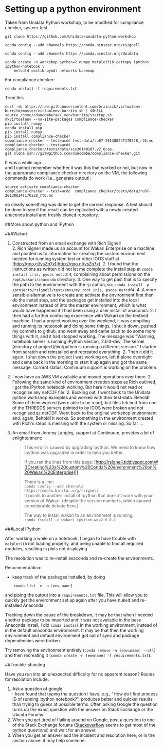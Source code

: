
# Setting up a python environment

Taken from Unidata Python workshop, to be modified for compliance checker, system-test.

```
git clone https://github.com/Unidata/unidata-python-workshop

conda config --add channels https://conda.binstar.org/rsignell

conda config --add channels https://conda.binstar.org/Unidata

conda create -n workshop python=2 numpy matplotlib cartopy ipython ipython-notebook \
    netcdf4 owslib pyudl networkx basemap

```

For compliance checker:

`conda install -f requirements.txt`


Tried this
```
curl -sL https://raw.githubusercontent.com/brainsik/virtualenv-burrito/master/virtualenv-burrito.sh | $SHELL
source /home/cduncomberae/.venvburrito/startup.sh
mkvirtualenv --no-site-packages compliance-checker
pip install numpy
conda install pip
pip install numpy
pip install compliance-checker
compliance-checker --test=acdd test-data/ru07-20130824T170228_rt0.nc
compliance-checker --test=acdd compliance_checker/tests/data/sss20140107.v2.0cap.
git clone ssh://git@github.com/duncombe/compliance-checker.git
```

It was a while ago ...   
and I cannot remember whether it was this that worked or not, but now in the appropriate compliance checker directory on the VM, the following commands do work (i.e., generate output):

``` 
source activate compliance-checker
compliance-checker --test=acdd  compliance_checker/tests/data/ru07-20130824T170228_rt0.nc
```

so clearly something was done to get the correct response. A test should be done to see if the result can be replicated with a newly created anaconda install and freshly cloned repository. 


##More about python and IPython 

###Wakari
1. Constructed from an email exchange with Rich Signell   
    2.  Rich Signell made us an account for Wakari Enterprise on a machine and pointed us to information for creating the custom environment needed for running system test or other IOOS stuff at [http://goo.gl/vsZn7x](http://goo.gl/vsZn7x).
    2.  I found that the instructions as written did not let me complete the install step at `conda install iris, pyoos netcdf4`, complaining about permissions on the `/opt/wakari/anaconda` directory. 
        3.  One way to get past that is to specify the path to the environment with the -p option, so: `conda install -p /projects/rsignell/test/envs/my_root iris, pyoos netcdf4`. 
        4.  A more sensible alternative is to create and activate the environment first then do the install step, and the packages get installed into the local environment instead of into the master environment, which is what would have happened if I had been using a user install of anaconda. 
    2. I then had a further confusing experience with Wakari on the testbed machine: I had a project working over the weekend, it was compiling and running its notebook and doing some things. I shut it down, pushed my commits to github, and went away and came back to do some more things with it, and it had stopped working. The message was "Warning, notebook server is running IPython version, 2.0.0-dev, The kernel (directory of project)/bin/python is running a different version."  I started from scratch and reinstalled and recreated everything. 
    2. Then it did it again. I shut down the project I was working on, left it alone overnight and came back in the morning to start it up again and got the same message. Current status: Continuum support is working on the problem.    
1.  I now have an AWS VM available and moved operations over there.
    2.  Following the same kind of environment creation steps as Rich outlined, I got the IPython notebook working. But here it would not read or recognise any netCDF file. 
    2.  Backing out, I went back to the Unidata python workshop examples and worked with their test-data. Behold! Some of them worked (were able to be read), but files fetched from one of the THREDDS servers pointed to by IOOS were broken and not recognised as netCDF. Went back to the original workshop environment and, again, Behold! It works. So something in the environment created with Rich's steps is messing with the system or missing. So far ...   
1.  An email from Jeremy Langley, support at Continuum, provides a lot of enlightenment: 

    > This error is caused by upgrading Ipython.  We need to know how ipython was upgraded in order to help you better.
    >
    > If you ran the lines from this page:
    > [http://rsignell.tiddlyspot.com/#[[Creating%20a%20custom%20Conda%20environment%20on%20Wakari%20Enterprise]]]
    > 
    > There is a line:    
    > `conda config --add channels https://conda.binstar.org/rsignell`    
    > It points to another install of ipython that doesn't work with your version of Wakari.  (despite the version numbers, which caused considerable debate here.)
    > 
    > The way to install wakari to an environment is running:    
    > `conda install -c wakari ipython-we=2.0.0.1`    
    > 

###Local IPython

After working a while on a notebook, I began to have trouble with
`matplotlib` not loading properly, and being unable to find all required
modules, resulting in plots not displaying. 

The resolution was to re-install anaconda and re-create the  environments. 

Recommendation: 
- keep track of the packages installed, by doing   
```
	conda list -e -n [env-name] 
```

and piping the output into a `requirements.txt` file. This will allow you
to quickly get the environment set up again after you have nuked and
re-installed Anaconda.

Tracking down the cause of the breakdown, it may be
that when I needed another package to be imported and it was not available in
the base Anaconda install, I did `conda install` in the working environment,
instead of in the default anaconda environment. It may be that then the working
environment and default environment got out of sync and 
package dependencies were broken. 

Try removing the environment entirely (`conda remove -n [enviname] --all`) and then recreating it (`conda create -n [envname] -f requirements.txt`). 

##Trouble-shooting

Have you run into an unexpected difficulty for no apparent reason? Routes for resolution include:

1. Ask a question of google.    
    I have found that typing the question I have, e.g., "How do I find process ID of running ipython notebook?", 
produces better and quicker results than trying to guess at possible terms.
Often asking Google the question turns up the exact question with the answer on
Stack Exchange or the Ubuntu Forums.
2. When you get tired of flailing around on Google, post a question to 
one of the Stack Exchange forums
([Stackoverflow](http://stackoverflow.com/questions/tagged/python) seems to get most of the 
python questions) and wait for an answer.
3. When you get an answer add the incident and resolution here, or in the section above: it may help someone.




<!-- vim: se nowrap tw=0 : -->

